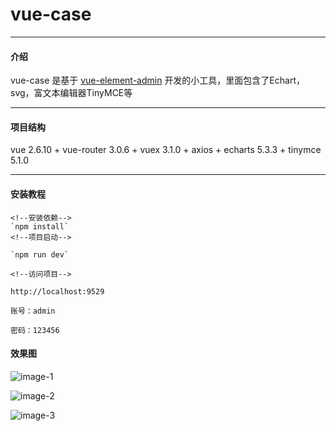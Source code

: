 # vue-case

------

#### 介绍

vue-case 是基于 [vue-element-admin](http://panjiachen.github.io/vue-element-admin) 开发的小工具，里面包含了Echart，svg，富文本编辑器TinyMCE等

------



#### 项目结构

vue 2.6.10 + vue-router 3.0.6 + vuex 3.1.0 + axios + echarts 5.3.3 + tinymce 5.1.0 

------

####  安装教程

```
<!--安装依赖-->
`npm install`
<!--项目启动-->

`npm run dev`

<!--访问项目-->

http://localhost:9529

账号：admin

密码：123456
```



#### 效果图

![image-1](https://gitee.com/xhs101/vue-case/raw/master/public/static/images/1.jpg)

![image-2](https://gitee.com/xhs101/vue-case/raw/master/public/static/images/2.jpg)

![image-3](https://gitee.com/xhs101/vue-case/raw/master/public/static/images/3.jpg)
